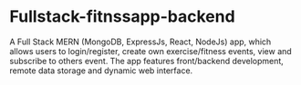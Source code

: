 # Fullstack-fitnssapp-backend

A Full Stack MERN (MongoDB, ExpressJs, React, NodeJs) app, which allows users to login/register, create own exercise/fitness events, view and subscribe to others event. The app features front/backend development, remote data storage and dynamic web interface.


